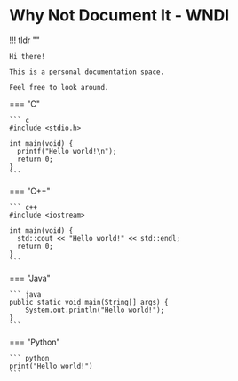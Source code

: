 # **W**hy **N**ot **D**ocument **I**t - **WNDI**

!!! tldr ""

    Hi there! 

    This is a personal documentation space. 

    Feel free to look around.

=== "C"

    ``` c
    #include <stdio.h>

    int main(void) {
      printf("Hello world!\n");
      return 0;
    }
    ```

=== "C++"

    ``` c++
    #include <iostream>

    int main(void) {
      std::cout << "Hello world!" << std::endl;
      return 0;
    }
    ```

=== "Java"

    ``` java
    public static void main(String[] args) {
        System.out.println("Hello world!");
    }
    ```

=== "Python"

    ``` python
    print("Hello world!")
    ```